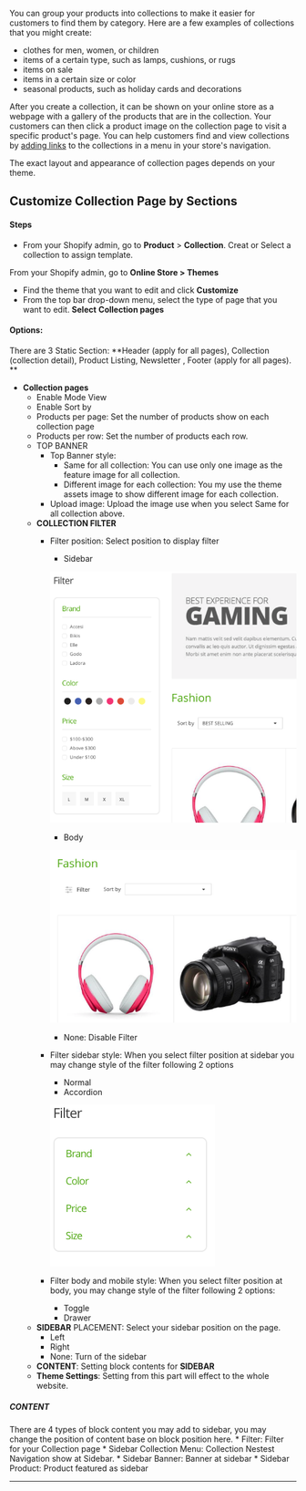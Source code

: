 You can group your products into collections to make it easier for customers to find them by category. Here are a few examples of collections that you might create:

* clothes for men, women, or children
* items of a certain type, such as lamps, cushions, or rugs
* items on sale
* items in a certain size or color
* seasonal products, such as holiday cards and decorations

After you create a collection, it can be shown on your online store as a webpage with a gallery of the products that are in the collection. Your customers can then click a product image on the collection page to visit a specific product's page. You can help customers find and view collections by [adding links](https://help.shopify.com/en/manual/products/collections/make-collections-findable) to the collections in a menu in your store's navigation.

The exact layout and appearance of collection pages depends on your theme.


## Customize Collection Page by Sections

#### Steps

* From your Shopify admin, go to **Product** &gt; **Collection**. Creat or Select a collection to assign template.

From your Shopify admin, go to **Online Store &gt; Themes**

* Find the theme that you want to edit and click **Customize**
* From the top bar drop-down menu, select the type of page that you want to edit. **Select** **Collection pages**


#### Options:

There are 3 Static Section: **Header \(apply for all pages\), Collection \(collection detail\), Product Listing, Newsletter , Footer \(apply for all pages\). **

* **Collection pages**
  * Enable Mode View
  * Enable Sort by
  * Products per page: Set the number of products show on each collection page
  * Products per row: Set the number of products each row.
  * TOP BANNER
    * Top Banner style:
      * Same for all collection: You can use only one image as the feature image for all collection.
      * Different image for each collection: You my use the theme assets image to show different image for each collection.
    * Upload image: Upload the image use when you select Same for all collection above.
  * **COLLECTION FILTER**
    * Filter position: Select position to display filter
      * Sidebar
      
      ![](/assets/sbp.png)
      * Body
      
      ![](/assets/bdp.png)
      * None: Disable Filter
    * Filter sidebar style: When you select filter position at sidebar you may change style of the filter following 2 options
      * Normal
      * Accordion
      
      ![](/assets/acdo.png)
    * Filter body and mobile style: When you select filter position at body, you may change style of the filter following 2 options:
      * Toggle
      * Drawer
  * **SIDEBAR** PLACEMENT: Select your sidebar position on the page.
    * Left
    * Right
    * None: Turn of the sidebar
  * **CONTENT**: Setting block contents for **SIDEBAR**
  * **Theme Settings**: Setting from this part will effect to the whole website.

##### CONTENT

There are 4 types of block content you may add to sidebar, you may change the position of content base on block position here.
    * Filter: Filter for your Collection page
    * Sidebar Collection Menu: Collection Nestest Navigation show at Sidebar.
    * Sidebar Banner: Banner at sidebar
    * Sidebar Product: Product featured as sidebar


---



